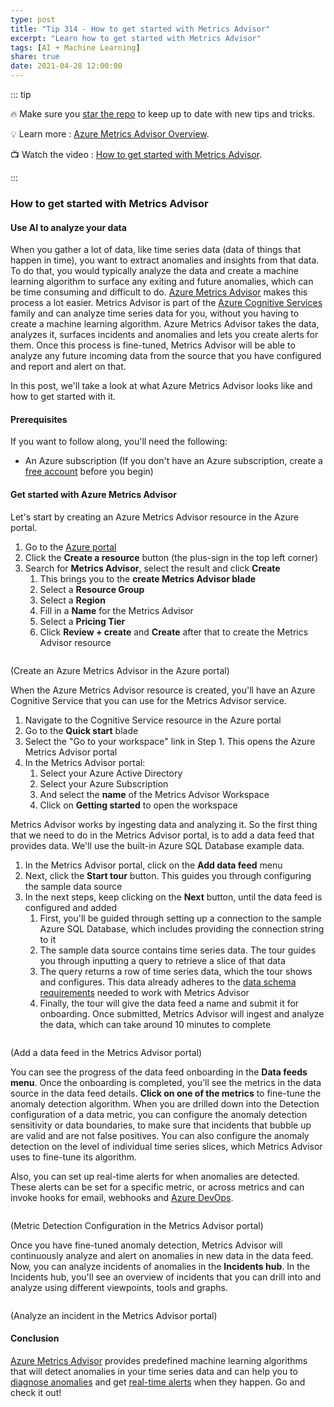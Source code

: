```yaml
---
type: post
title: "Tip 314 - How to get started with Metrics Advisor"
excerpt: "Learn how to get started with Metrics Advisor"
tags: [AI + Machine Learning]
share: true
date: 2021-04-28 12:00:00
---
```


::: tip 

:fire:  Make sure you [star the repo](https://github.com/microsoft/azuretipsandtricks) to keep up to date with new tips and tricks.

:bulb: Learn more : [Azure Metrics Advisor Overview](https://docs.microsoft.com/azure/cognitive-services/metrics-advisor/overview?WT.mc_id=docs-azuredevtips-azureappsdev). 

:tv: Watch the video : [How to get started with Metrics Advisor](https://youtu.be/2gsPEJFLigw?WT.mc_id=youtube-azuredevtips-azureappsdev).

:::

### How to get started with Metrics Advisor

#### Use AI to analyze your data
When you gather a lot of data, like time series data (data of things that happen in time), you want to extract anomalies and insights from that data. To do that, you would typically analyze the data and create a machine learning algorithm to surface any exiting and future anomalies, which can be time consuming and difficult to do. [Azure Metrics Advisor](https://docs.microsoft.com/azure/cognitive-services/metrics-advisor/overview?WT.mc_id=docs-azuredevtips-azureappsdev) makes this process a lot easier. Metrics Advisor is part of the [Azure Cognitive Services](https://azure.microsoft.com/services/cognitive-services/?WT.mc_id=azure-azuredevtips-azureappsdev) family and can analyze time series data for you, without you having to create a machine learning algorithm. Azure Metrics Advisor takes the data, analyzes it, surfaces incidents and anomalies and lets you create alerts for them. Once this process is fine-tuned, Metrics Advisor will be able to analyze any future incoming data from the source that you have configured and report and alert on that.

In this post, we'll take a look at what Azure Metrics Advisor looks like and how to get started with it. 

#### Prerequisites
If you want to follow along, you'll need the following:
* An Azure subscription (If you don't have an Azure subscription, create a [free account](https://azure.microsoft.com/free/?WT.mc_id=azure-azuredevtips-azureappsdev) before you begin)

#### Get started with Azure Metrics Advisor
Let's start by creating an Azure Metrics Advisor resource in the Azure portal.

1. Go to the [Azure portal](https://portal.azure.com/?WT.mc_id=azure-azuredevtips-azureappsdev)
2. Click the **Create a resource** button (the plus-sign in the top left corner) 
3. Search for **Metrics Advisor**, select the result and click **Create**
   1. This brings you to the **create Metrics Advisor blade**
   2. Select a **Resource Group**
   3. Select a **Region**
   4. Fill in a **Name** for the Metrics Advisor
   5. Select a **Pricing Tier**
   6. Click **Review + create** and **Create** after that to create the Metrics Advisor resource

<img :src="$withBase('/files/99createadvisor.png')">

(Create an Azure Metrics Advisor in the Azure portal)

When the Azure Metrics Advisor resource is created, you'll have an Azure Cognitive Service that you can use for the Metrics Advisor service. 

1. Navigate to the Cognitive Service resource in the Azure portal
2. Go to the **Quick start** blade
3. Select the "Go to your workspace" link in Step 1. This opens the Azure Metrics Advisor portal
4. In the Metrics Advisor portal:
    1. Select your Azure Active Directory
    2. Select your Azure Subscription 
    3. And select the **name** of the Metrics Advisor Workspace
    4. Click on **Getting started** to open the workspace

Metrics Advisor works by ingesting data and analyzing it. So the first thing that we need to do in the Metrics Advisor portal, is to add a data feed that provides data. We'll use the built-in Azure SQL Database example data.

1. In the Metrics Advisor portal, click on the **Add data feed** menu
2. Next, click the **Start tour** button. This guides you through configuring the sample data source
3. In the next steps, keep clicking on the **Next** button, until the data feed is configured and added
    1. First, you'll be guided through setting up a connection to the sample Azure SQL Database, which includes providing the connection string to it
    2. The sample data source contains time series data. The tour guides you through inputting a query to retrieve a slice of that data
    3. The query returns a row of time series data, which the tour shows and configures. This data already adheres to the [data schema requirements](https://docs.microsoft.com/azure/cognitive-services/metrics-advisor/quickstarts/web-portal#onboard-time-series-data?WT.mc_id=docs-azuredevtips-azureappsdev) needed to work with Metrics Advisor
    4. Finally, the tour will give the data feed a name and submit it for onboarding. Once submitted, Metrics Advisor will ingest and analyze the data, which can take around 10 minutes to complete

<img :src="$withBase('/files/99metricsportalpng.png')">

(Add a data feed in the Metrics Advisor portal)

You can see the progress of the data feed onboarding in the **Data feeds menu**. Once the onboarding is completed, you'll see the metrics in the data source in the data feed details. **Click on one of the metrics** to fine-tune the anomaly detection algorithm. When you are drilled down into the Detection configuration of a data metric, you can configure the anomaly detection sensitivity or data boundaries, to make sure that incidents that bubble up are valid and are not false positives. You can also configure the anomaly detection on the level of individual time series slices, which Metrics Advisor uses to fine-tune its algorithm. 

Also, you can set up real-time alerts for when anomalies are detected. These alerts can be set for a specific metric, or across metrics and can invoke hooks for email, webhooks and [Azure DevOps](https://azure.microsoft.com/services/devops/?WT.mc_id=azure-azuredevtips-azureappsdev).

<img :src="$withBase('/files/99tunedetection.png')">

(Metric Detection Configuration in the Metrics Advisor portal)

Once you have fine-tuned anomaly detection, Metrics Advisor will continuously analyze and alert on anomalies in new data in the data feed. Now, you can analyze incidents of anomalies in the **Incidents hub**. In the Incidents hub, you'll see an overview of incidents that you can drill into and analyze using different viewpoints, tools and graphs. 

<img :src="$withBase('/files/99chart.png')">

(Analyze an incident in the Metrics Advisor portal)

#### Conclusion
[Azure Metrics Advisor](https://azure.microsoft.com/services/cognitive-services/metrics-advisor/?WT.mc_id=azure-azuredevtips-azureappsdev) provides predefined machine learning algorithms that will detect anomalies in your time series data and can help you to [diagnose anomalies](https://docs.microsoft.com/azure/cognitive-services/metrics-advisor/how-tos/diagnose-incident?WT.mc_id=docs-azuredevtips-azureappsdev) and get [real-time alerts](https://docs.microsoft.com/azure/cognitive-services/metrics-advisor/how-tos/alerts#create-a-hook?WT.mc_id=docs-azuredevtips-azureappsdev) when they happen. Go and check it out!